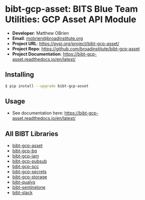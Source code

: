 # bibt-gcp-asset: BITS Blue Team Utilities: GCP Asset API Module

- **Developer**: Matthew OBrien
- **Email**: mobrien@broadinstitute.org
- **Project URL**: https://pypi.org/project/bibt-gcp-asset/
- **Project Repo**: https://github.com/broadinstitute/bibt-gcp-asset
- **Project Documentation**: https://bibt-gcp-asset.readthedocs.io/en/latest/

## Installing

```bash
$ pip install --upgrade bibt-gcp-asset
```

## Usage

- See documentation here: https://bibt-gcp-asset.readthedocs.io/en/latest/

## All BIBT Libraries

- [bibt-gcp-asset](https://github.com/broadinstitute/bibt-gcp-asset)
- [bibt-gcp-bq](https://github.com/broadinstitute/bibt-gcp-bq)
- [bibt-gcp-iam](https://github.com/broadinstitute/bibt-gcp-iam)
- [bibt-gcp-pubsub](https://github.com/broadinstitute/bibt-gcp-pubsub)
- [bibt-gcp-scc](https://github.com/broadinstitute/bibt-gcp-scc)
- [bibt-gcp-secrets](https://github.com/broadinstitute/bibt-gcp-secrets)
- [bibt-gcp-storage](https://github.com/broadinstitute/bibt-gcp-storage)
- [bibt-qualys](https://github.com/broadinstitute/bibt-qualys)
- [bibt-sentinelone](https://github.com/broadinstitute/bibt-sentinelone)
- [bibt-slack](https://github.com/broadinstitute/bibt-slack)
